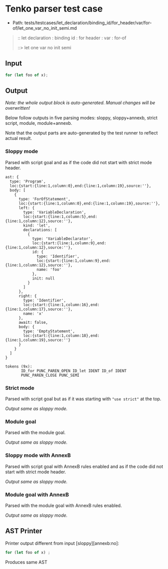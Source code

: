 # Tenko parser test case

- Path: tests/testcases/let_declaration/binding_id/for_header/var/for-of/let_one_var_no_init_semi.md

> :: let declaration : binding id : for header : var : for-of
>
> ::> let one var no init semi

## Input

`````js
for (let foo of x);
`````

## Output

_Note: the whole output block is auto-generated. Manual changes will be overwritten!_

Below follow outputs in five parsing modes: sloppy, sloppy+annexb, strict script, module, module+annexb.

Note that the output parts are auto-generated by the test runner to reflect actual result.

### Sloppy mode

Parsed with script goal and as if the code did not start with strict mode header.

`````
ast: {
  type: 'Program',
  loc:{start:{line:1,column:0},end:{line:1,column:19},source:''},
  body: [
    {
      type: 'ForOfStatement',
      loc:{start:{line:1,column:0},end:{line:1,column:19},source:''},
      left: {
        type: 'VariableDeclaration',
        loc:{start:{line:1,column:5},end:{line:1,column:12},source:''},
        kind: 'let',
        declarations: [
          {
            type: 'VariableDeclarator',
            loc:{start:{line:1,column:9},end:{line:1,column:12},source:''},
            id: {
              type: 'Identifier',
              loc:{start:{line:1,column:9},end:{line:1,column:12},source:''},
              name: 'foo'
            },
            init: null
          }
        ]
      },
      right: {
        type: 'Identifier',
        loc:{start:{line:1,column:16},end:{line:1,column:17},source:''},
        name: 'x'
      },
      await: false,
      body: {
        type: 'EmptyStatement',
        loc:{start:{line:1,column:18},end:{line:1,column:19},source:''}
      }
    }
  ]
}

tokens (9x):
       ID_for PUNC_PAREN_OPEN ID_let IDENT ID_of IDENT
       PUNC_PAREN_CLOSE PUNC_SEMI
`````

### Strict mode

Parsed with script goal but as if it was starting with `"use strict"` at the top.

_Output same as sloppy mode._

### Module goal

Parsed with the module goal.

_Output same as sloppy mode._

### Sloppy mode with AnnexB

Parsed with script goal with AnnexB rules enabled and as if the code did not start with strict mode header.

_Output same as sloppy mode._

### Module goal with AnnexB

Parsed with the module goal with AnnexB rules enabled.

_Output same as sloppy mode._

## AST Printer

Printer output different from input [sloppy][annexb:no]:

````js
for (let foo of x) ;
````

Produces same AST
